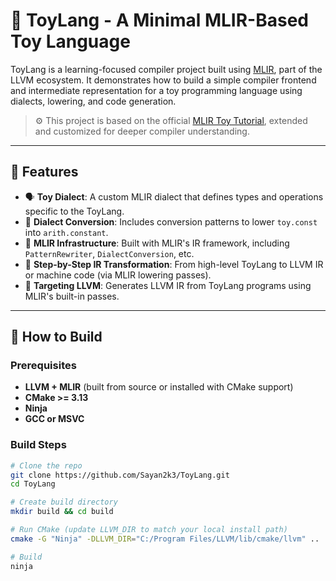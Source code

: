 # 🧠 ToyLang - A Minimal MLIR-Based Toy Language

ToyLang is a learning-focused compiler project built using [MLIR](https://mlir.llvm.org/), part of the LLVM ecosystem. It demonstrates how to build a simple compiler frontend and intermediate representation for a toy programming language using dialects, lowering, and code generation.

> ⚙️ This project is based on the official [MLIR Toy Tutorial](https://mlir.llvm.org/docs/Tutorials/Toy/), extended and customized for deeper compiler understanding.

---

## 📌 Features

- 🗣️ **Toy Dialect**: A custom MLIR dialect that defines types and operations specific to the ToyLang.
- 🔄 **Dialect Conversion**: Includes conversion patterns to lower `toy.const` into `arith.constant`.
- 🧱 **MLIR Infrastructure**: Built with MLIR's IR framework, including `PatternRewriter`, `DialectConversion`, etc.
- 🧪 **Step-by-Step IR Transformation**: From high-level ToyLang to LLVM IR or machine code (via MLIR lowering passes).
- 🎯 **Targeting LLVM**: Generates LLVM IR from ToyLang programs using MLIR's built-in passes.

---

## 🚀 How to Build

### Prerequisites

- **LLVM + MLIR** (built from source or installed with CMake support)
- **CMake >= 3.13**
- **Ninja**
- **GCC or MSVC**

### Build Steps

```bash
# Clone the repo
git clone https://github.com/Sayan2k3/ToyLang.git
cd ToyLang

# Create build directory
mkdir build && cd build

# Run CMake (update LLVM_DIR to match your local install path)
cmake -G "Ninja" -DLLVM_DIR="C:/Program Files/LLVM/lib/cmake/llvm" ..

# Build
ninja

 
 
